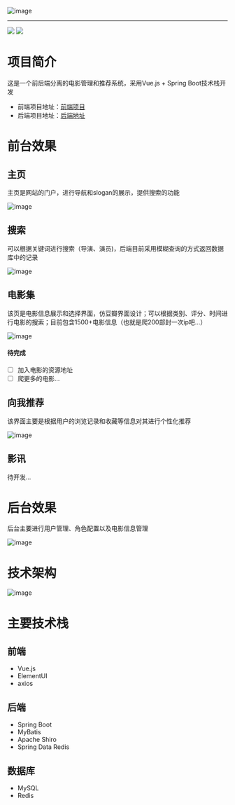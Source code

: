 ![image](https://img-blog.csdnimg.cn/20201108174935393.png#pic_center)
***
![](https://img.shields.io/badge/language-java-red.svg)  ![](https://img.shields.io/badge/licsense-MIT-green.svg)
# 项目简介
这是一个前后端分离的电影管理和推荐系统，采用Vue.js + Spring Boot技术栈开发
- 前端项目地址：[前端项目](https://github.com/xiaott-ahh/five-six-vue)
- 后端项目地址：[后端地址](https://github.com/xiaott-ahh/five-six)
# 前台效果
## 主页
主页是网站的门户，进行导航和slogan的展示，提供搜索的功能

![image](https://img-blog.csdnimg.cn/20201108180012940.gif#pic_center)
## 搜索
可以根据关键词进行搜索（导演、演员)，后端目前采用模糊查询的方式返回数据库中的记录

![image](https://img-blog.csdnimg.cn/20201108180440677.gif#pic_center)
## 电影集
该页是电影信息展示和选择界面，仿豆瓣界面设计；可以根据类别、评分、时间进行电影的搜索；目前包含1500+电影信息（也就是爬200部封一次ip吧...）

![image](https://img-blog.csdnimg.cn/2020110818093119.gif#pic_center)
#### 待完成
- [ ] 加入电影的资源地址
- [ ] 爬更多的电影...
## 向我推荐
该界面主要是根据用户的浏览记录和收藏等信息对其进行个性化推荐

![image](https://img-blog.csdnimg.cn/20201108084049948.gif#pic_center)
## 影讯
待开发...
# 后台效果
后台主要进行用户管理、角色配置以及电影信息管理

![image](https://img-blog.csdnimg.cn/20201108084153284.gif#pic_center)
# 技术架构
![image](https://img-blog.csdnimg.cn/20201108093528383.jpg?x-oss-process=image/watermark,type_ZmFuZ3poZW5naGVpdGk,shadow_10,text_aHR0cHM6Ly9ibG9nLmNzZG4ubmV0L3dlaXhpbl80NDY5Mjc5MQ==,size_16,color_FFFFFF,t_70#pic_center)
# 主要技术栈
## 前端
- Vue.js
- ElementUI
- axios
## 后端
- Spring Boot
- MyBatis
- Apache Shiro
- Spring Data Redis
## 数据库
- MySQL
- Redis
